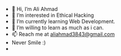 - 👋 Hi, I’m Ali Ahmad
- 👀 I’m interested in Ethical Hacking
- 🌱 I’m currently learning Web Development.
- 💞️ I’m willing to learn as much as i can.
- 📫 Reach me at aliahmad3843@gmail.com
- Never Smile :)
- 


